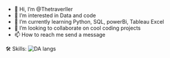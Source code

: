 - 👋 Hi, I’m @Thetraverller
- 👀 I’m interested in Data and code
- 🌱 I’m currently learning Python, SQL, powerBi, Tableau Excel
- 💞️ I’m looking to collaborate on cool coding projects
- 📫 How to reach me send a message

<!---
Thetraverller/Thetraverller is a ✨ special ✨ repository because its `README.md` (this file) appears on your GitHub profile.
You can click the Preview link to take a look at your changes.
--->

🛠️ Skills:
![DA langs](https://github.com/Thetraverller/Thetraverller/assets/98916778/2ada4551-2f03-4bee-ac86-619e596da130)
